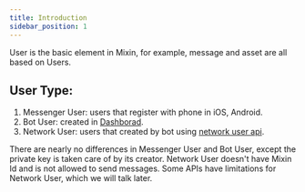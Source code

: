 ```yaml
---
title: Introduction
sidebar_position: 1
---
```


User is the basic element in Mixin, for example, message and asset are all based on Users.

## User Type:

1. Messenger User: users that register with phone in iOS, Android.
2. Bot User: created in [Dashborad](https://developers.mixin.one/dashboard).
3. Network User: users that created by bot using [network user api](/zh-CN/docs/api/users/network-user).

There are nearly no differences in Messenger User and Bot User, except the private key is taken care of by its creator.
Network User doesn't have Mixin Id and is not allowed to send messages. Some APIs have limitations for Network User, which we will talk later.
